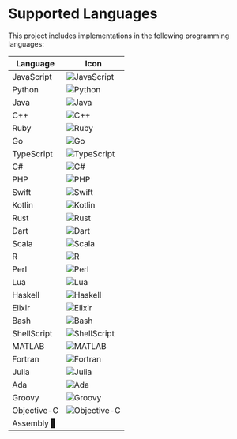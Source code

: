 

# Supported Languages

This project includes implementations in the following programming languages:

| Language     | Icon                                                                 |
|--------------|----------------------------------------------------------------------|
| JavaScript   | ![JavaScript](https://img.shields.io/badge/JavaScript-323330?style=for-the-badge&logo=javascript&logoColor=F7DF1E) |
| Python       | ![Python](https://img.shields.io/badge/Python-3670A0?style=for-the-badge&logo=python&logoColor=ffdd54) |
| Java         | ![Java](https://img.shields.io/badge/Java-ED8B00?style=for-the-badge&logo=java&logoColor=white) |
| C++          | ![C++](https://img.shields.io/badge/C++-00599C?style=for-the-badge&logo=cplusplus&logoColor=white) |
| Ruby         | ![Ruby](https://img.shields.io/badge/Ruby-CC342D?style=for-the-badge&logo=ruby&logoColor=white) |
| Go           | ![Go](https://img.shields.io/badge/Go-00ADD8?style=for-the-badge&logo=go&logoColor=white) |
| TypeScript   | ![TypeScript](https://img.shields.io/badge/TypeScript-007ACC?style=for-the-badge&logo=typescript&logoColor=white) |
| C#           | ![C#](https://img.shields.io/badge/C%23-239120?style=for-the-badge&logo=csharp&logoColor=white) |
| PHP          | ![PHP](https://img.shields.io/badge/PHP-777BB4?style=for-the-badge&logo=php&logoColor=white) |
| Swift        | ![Swift](https://img.shields.io/badge/Swift-FA7343?style=for-the-badge&logo=swift&logoColor=white) |
| Kotlin       | ![Kotlin](https://img.shields.io/badge/Kotlin-0095D5?style=for-the-badge&logo=kotlin&logoColor=white) |
| Rust         | ![Rust](https://img.shields.io/badge/Rust-000000?style=for-the-badge&logo=rust&logoColor=white) |
| Dart         | ![Dart](https://img.shields.io/badge/Dart-0175C2?style=for-the-badge&logo=dart&logoColor=white) |
| Scala        | ![Scala](https://img.shields.io/badge/Scala-DC322F?style=for-the-badge&logo=scala&logoColor=white) |
| R            | ![R](https://img.shields.io/badge/R-276DC3?style=for-the-badge&logo=r&logoColor=white) |
| Perl         | ![Perl](https://img.shields.io/badge/Perl-39457E?style=for-the-badge&logo=perl&logoColor=white) |
| Lua          | ![Lua](https://img.shields.io/badge/Lua-2C2D72?style=for-the-badge&logo=lua&logoColor=white) |
| Haskell      | ![Haskell](https://img.shields.io/badge/Haskell-5D4F85?style=for-the-badge&logo=haskell&logoColor=white) |
| Elixir       | ![Elixir](https://img.shields.io/badge/Elixir-4B275F?style=for-the-badge&logo=elixir&logoColor=white) |
| Bash         | ![Bash](https://img.shields.io/badge/GNU%20Bash-4EAA25?style=for-the-badge&logo=gnu-bash&logoColor=white) |
| ShellScript  | ![ShellScript](https://img.shields.io/badge/Shell_Script-121011?style=for-the-badge&logo=gnu-bash&logoColor=white) |
| MATLAB       | ![MATLAB](https://img.shields.io/badge/MATLAB-0076A8?style=for-the-badge&logo=mathworks&logoColor=white) |
| Fortran      | ![Fortran](https://img.shields.io/badge/Fortran-734F96?style=for-the-badge&logo=fortran&logoColor=white) |
| Julia        | ![Julia](https://img.shields.io/badge/Julia-9558B2?style=for-the-badge&logo=julia&logoColor=white) |
| Ada          | ![Ada](https://img.shields.io/badge/Ada-002157?style=for-the-badge&logo=ada&logoColor=white) |
| Groovy       | ![Groovy](https://img.shields.io/badge/Groovy-4298B8?style=for-the-badge&logo=groovy&logoColor=white) |
| Objective-C  | ![Objective-C](https://img.shields.io/badge/Objective--C-438EFF?style=for-the-badge&logo=apple&logoColor=white) |
| Assembly     ▋
